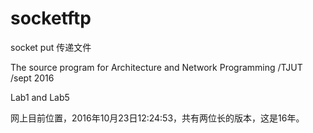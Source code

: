 # socketftp 
socket put 传递文件

The source program  for  Architecture and Network Programming /TJUT /sept 2016

Lab1 and Lab5 

网上目前位置，2016年10月23日12:24:53，共有两位长的版本，这是16年。
